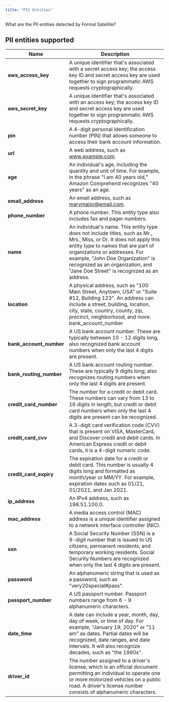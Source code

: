 ```yaml
---
title: "PII Entities"
---
```


<span className="page-description">What are the PII entities detected by Formal Satellite?</span>

## PII entities supported

| Name               | Description                                |
| ------------------ |  ------------------------------------------ | 
| **aws_access_key**   | A unique identifier that's associated with a secret access key; the access key ID and secret access key are used together to sign programmatic AWS requests cryptographically.       |
| **aws_secret_key**      |  A unique identifier that's associated with an access key; the access key ID and secret access key are used together to sign programmatic AWS requests cryptographically.  | 
| **pin**      |  A 4-digit personal identification number (PIN) that allows someone to access their bank account information.  | 
| **url**      |  A web address, such as www.example.com.  | 
| **age**      |  An individual's age, including the quantity and unit of time. For example, in the phrase "I am 40 years old," Amazon Comprehend recognizes "40 years" as an age.  | 
| **email_address**      | An email address, such as marymajor@email.com.  | 
| **phone_number**      | A phone number. This entity type also includes fax and pager numbers.  | 
| **name**      | An individual's name. This entity type does not include titles, such as Mr., Mrs., Miss, or Dr. It does not apply this entity type to names that are part of organizations or addresses. For example, "John Doe Organization" is recognized as an organization, and "Jane Doe Street" is recognized as an address.   | 
| **location**      | A physical address, such as "100 Main Street, Anytown, USA" or "Suite #12, Building 123". An address can include a street, building, location, city, state, country, county, zip, precinct, neighborhood, and more. bank_account_number  | 
| **bank_account_number**      | A US bank account number. These are typically between 10 - 12 digits long, also recognized bank account numbers when only the last 4 digits are present.  | 
| **bank_routing_number**      | A US bank account routing number. These are typically 9 digits long; also recognizes routing numbers when only the last 4 digits are present.  | 
| **credit_card_number**      | The number for a credit or debit card. These numbers can vary from 13 to 16 digits in length, but credit or debit card numbers when only the last 4 digits are present can be recognized.  | 
| **credit_card_cvv**      | A 3-digit card verification code (CVV) that is present on VISA, MasterCard, and Discover credit and debit cards. In American Express credit or debit cards, it is a 4-digit numeric code.  | 
| **credit_card_expiry**      | The expiration date for a credit or debit card. This number is usually 4 digits long and formatted as month/year or MM/YY. For example, expiration dates such as 01/21, 01/2021, and Jan 2021.  | 
| **ip_address**      | An IPv4 address, such as 198.51.100.0.  | 
| **mac_address**      | A media access control (MAC) address is a unique identifier assigned to a network interface controller (NIC).  | 
| **ssn**      | A Social Security Number (SSN) is a 9-digit number that is issued to US citizens, permanent residents, and temporary working residents. Social Security Numbers are recognized when only the last 4 digits are present.  | 
| **password**      | An alphanumeric string that is used as a password, such as "very20special#pass".  | 
| **passport_number**      | A US passport number. Passport numbers range from 6 - 9 alphanumeric characters.  | 
| **date_time**      | A date can include a year, month, day, day of week, or time of day. For example, "January 19, 2020" or "11 am" as dates. Partial dates will be recognized, date ranges, and date intervals. It will also recognize decades, such as "the 1990s".  | 
| **driver_id**      | The number assigned to a driver's license, which is an official document permitting an individual to operate one or more motorized vehicles on a public road. A driver's license number consists of alphanumeric characters.  | 
